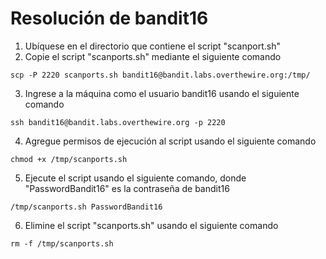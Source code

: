 # Resolución de bandit16

1. Ubíquese en el directorio que contiene el script "scanport.sh"
2. Copie el script "scanports.sh" mediante el siguiente comando

`scp -P 2220 scanports.sh bandit16@bandit.labs.overthewire.org:/tmp/`

3. Ingrese a la máquina como el usuario bandit16 usando el siguiente comando

`ssh bandit16@bandit.labs.overthewire.org -p 2220`

4. Agregue permisos de ejecución al script usando el siguiente comando

`chmod +x /tmp/scanports.sh`

5. Ejecute el script usando el siguiente comando, donde "PasswordBandit16" es la contraseña de bandit16

`/tmp/scanports.sh PasswordBandit16`

6. Elimine el script "scanports.sh" usando el siguiente comando

`rm -f /tmp/scanports.sh`

